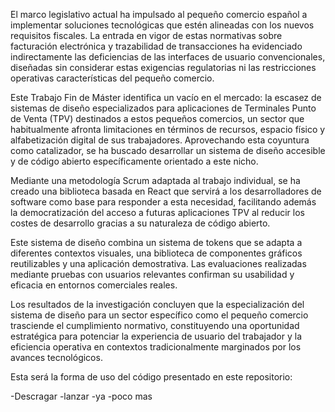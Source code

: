 El marco legislativo actual ha impulsado al pequeño comercio español a implementar soluciones tecnológicas que estén alineadas con los nuevos requisitos fiscales. La entrada en vigor de estas normativas sobre facturación electrónica y trazabilidad de transacciones ha evidenciado indirectamente las deficiencias de las interfaces de usuario convencionales, diseñadas sin considerar estas exigencias regulatorias ni las restricciones operativas características del pequeño comercio.

Este Trabajo Fin de Máster identifica un vacío en el mercado: la escasez de sistemas de diseño especializados para aplicaciones de Terminales Punto de Venta (TPV) destinados a estos pequeños comercios, un sector que habitualmente afronta limitaciones en términos de recursos, espacio físico y alfabetización digital de sus trabajadores. Aprovechando esta coyuntura como catalizador, se ha buscado desarrollar un sistema de diseño accesible y de código abierto específicamente orientado a este nicho.

Mediante una metodología Scrum adaptada al trabajo individual, se ha creado una biblioteca basada en React que servirá a los desarrolladores de software como base para responder a esta necesidad, facilitando además la democratización del acceso a futuras aplicaciones TPV al reducir los costes de desarrollo gracias a su naturaleza de código abierto.

Este sistema de diseño combina un sistema de tokens que se adapta a diferentes contextos visuales, una biblioteca de componentes gráficos reutilizables y una aplicación demostrativa. Las evaluaciones realizadas mediante pruebas con usuarios relevantes confirman su usabilidad y eficacia en entornos comerciales reales.

Los resultados de la investigación concluyen que la especialización del sistema de diseño para un sector específico como el pequeño comercio trasciende el cumplimiento normativo, constituyendo una oportunidad estratégica para potenciar la experiencia de usuario del trabajador y la eficiencia operativa en contextos tradicionalmente marginados por los avances tecnológicos.



Esta será la forma de uso del código presentado en este repositorio:

-Descragar
-lanzar
-ya
-poco mas